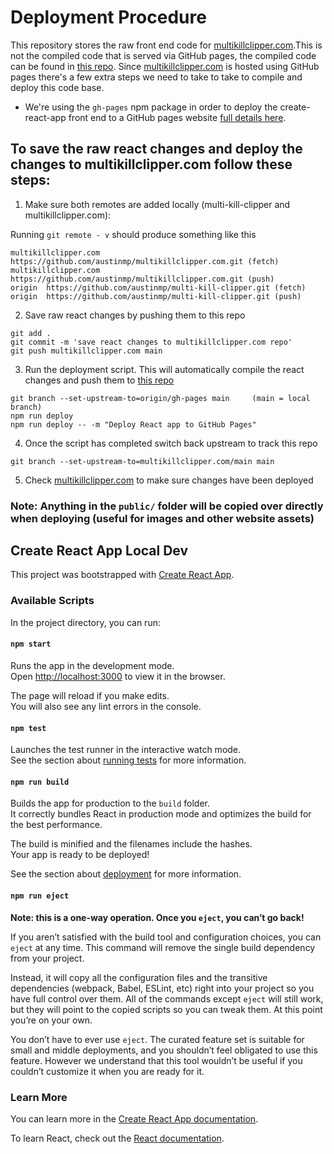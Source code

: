 # Deployment Procedure  
This repository stores the raw front end code for [multikillclipper.com](https://www.multikillclipper.com/).This is not the compiled code that is served via GitHub pages, the compiled code can be found in [this repo](https://github.com/austinmp/multi-kill-clipper/tree/gh-pages). Since [multikillclipper.com](https://www.multikillclipper.com/) is hosted using GitHub pages there's a few extra steps we need to take to take to compile and deploy this code base.

* We're using the `gh-pages` npm package in order to deploy the create-react-app front end to a GitHub pages website [full details here](https://github.com/tschaub/gh-pages).

## To save the raw react changes and deploy the changes to multikillclipper.com follow these steps:
1. Make sure both remotes are added locally (multi-kill-clipper and multikillclipper.com):

Running `git remote - v` should produce something like this
```
multikillclipper.com    https://github.com/austinmp/multikillclipper.com.git (fetch)
multikillclipper.com    https://github.com/austinmp/multikillclipper.com.git (push) 
origin  https://github.com/austinmp/multi-kill-clipper.git (fetch)
origin  https://github.com/austinmp/multi-kill-clipper.git (push)
```

2. Save raw react changes by pushing them to this repo
```
git add .
git commit -m 'save react changes to multikillclipper.com repo'
git push multikillclipper.com main
```

3. Run the deployment script. This will automatically compile the react changes and push them to [this repo](https://github.com/austinmp/multi-kill-clipper/tree/gh-pages)
``` 
git branch --set-upstream-to=origin/gh-pages main     (main = local branch)    
npm run deploy
npm run deploy -- -m "Deploy React app to GitHub Pages"
```

4. Once the script has completed switch back upstream to track this repo
```
git branch --set-upstream-to=multikillclipper.com/main main 
```

5. Check [multikillclipper.com](https://www.multikillclipper.com/) to make sure changes have been deployed


### Note: Anything in the `public/` folder will be copied over directly when deploying (useful for images and other website assets)


## Create React App Local Dev

This project was bootstrapped with [Create React App](https://github.com/facebook/create-react-app).

### Available Scripts

In the project directory, you can run:

#### `npm start`

Runs the app in the development mode.\
Open [http://localhost:3000](http://localhost:3000) to view it in the browser.

The page will reload if you make edits.\
You will also see any lint errors in the console.

#### `npm test`

Launches the test runner in the interactive watch mode.\
See the section about [running tests](https://facebook.github.io/create-react-app/docs/running-tests) for more information.

#### `npm run build`

Builds the app for production to the `build` folder.\
It correctly bundles React in production mode and optimizes the build for the best performance.

The build is minified and the filenames include the hashes.\
Your app is ready to be deployed!

See the section about [deployment](https://facebook.github.io/create-react-app/docs/deployment) for more information.

#### `npm run eject`

**Note: this is a one-way operation. Once you `eject`, you can’t go back!**

If you aren’t satisfied with the build tool and configuration choices, you can `eject` at any time. This command will remove the single build dependency from your project.

Instead, it will copy all the configuration files and the transitive dependencies (webpack, Babel, ESLint, etc) right into your project so you have full control over them. All of the commands except `eject` will still work, but they will point to the copied scripts so you can tweak them. At this point you’re on your own.

You don’t have to ever use `eject`. The curated feature set is suitable for small and middle deployments, and you shouldn’t feel obligated to use this feature. However we understand that this tool wouldn’t be useful if you couldn’t customize it when you are ready for it.

### Learn More

You can learn more in the [Create React App documentation](https://facebook.github.io/create-react-app/docs/getting-started).

To learn React, check out the [React documentation](https://reactjs.org/).
